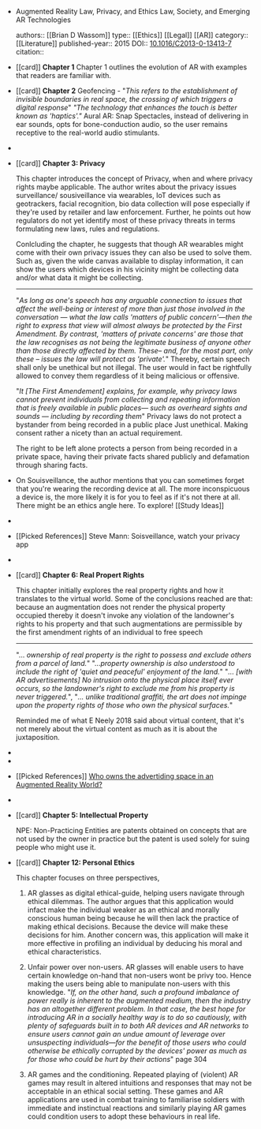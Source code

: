 - Augmented Reality Law, Privacy, and Ethics                                                                                            Law, Society, and Emerging AR Technologies
  
  authors:: [[Brian D Wassom]]
  type:: [[Ethics]] [[Legal]] [[AR]]
  category:: [[Literature]] 
  published-year:: 2015
  DOI:: [10.1016/C2013-0-13413-7](https://doi.org/10.1016/C2013-0-13413-7) 
  citation::
- [[card]] **Chapter 1**
  Chapter 1 outlines the evolution of AR with examples that readers are familiar with.
- [[card]] **Chapter 2**
  Geofencing - "*This refers to the establishment of invisible boundaries in real space, the crossing of which triggers a digital response*"
  _"The technology that enhances the touch is better known as 'haptics'."_
  Aural AR: Snap Spectacles, instead of delivering in ear sounds, opts for bone-conduction audio, so the user remains receptive to the real-world audio stimulants.
-
- [[card]] **Chapter 3: Privacy**
  
  This chapter introduces the concept of Privacy, when and where privacy rights maybe applicable. The author writes about the privacy issues surveillance/ sousiveillance via wearables, IoT devices such as geotrackers, facial recognition, bio data collection will pose especially if they're used by retailer and law enforcement. Further, he points out how regulators do not yet identify most of these privacy threats in terms formulating new laws, rules and regulations.
  
  Conlcluding the chapter, he suggests that though AR wearables might come with their own privacy issues they can also be used to solve them. Such as, given the wide canvas available to display information, it can show the users which devices in his vicinity might be collecting data and/or what data it might be collecting.
  
  ---------------------------------------------------------------------------------------------------------
  
  "_As long as one's speech has any arguable connection to issues that affect the well-being or interest of more than just those involved in the conversation — what the law calls 'matters of public concern'—then the right to express that view will almost always be protected by the First Amendment. By contrast, 'matters of private concerns' are those that the law recognises as not being the legitimate business of anyone other than those directly affected by them. These– and, for the most part, only these – issues the law will protect as 'private'._"
  Thereby, certain speech shall only be unethical but not illegal. The user would in fact be rightfully allowed to convey them regardless of it being malicious or offensive.
  
  "_It [The First Amendement] explains, for example, why privacy laws cannot prevent individuals from collecting and repeating information that is freely available in public places— such as overheard sights and sounds — including by recording them_"
  Privacy laws do not protect a bystander from being recorded in a public place Just unethical. Making consent rather a nicety than an actual requirement.
  
  The right to be left alone protects a person from being recorded in a private space, having their private facts shared publicly and defamation through sharing facts.
- On Souisveillance, the author mentions that you can sometimes forget that you're wearing the recording device at all. The more inconspicuous a device is, the more likely it is for you to feel as if it's not there at all. There might be an ethics angle here. To explore! [[Study Ideas]]
-
- [[Picked References]] Steve Mann: Soisveillance, watch your privacy app
-
- [[card]] **Chapter 6: Real Propert Rights**
  
  This chapter initially explores the real property rights and how it translates to the virtual world. Some of the conclusions reached are that: because an augmentation does not render the physical property occupied thereby it doesn't invoke any violation of the landowner's rights to his property and that such augmentations are permissible by the first amendment rights of an individual to free speech
  
  ---------------------------------------------------------------------------------------------------------
  
  "... _ownership of real property is the right to possess and exclude others from a parcel of land._"
  "..._property ownership is also understood to include the right of 'quiet and peaceful' enjoyment of the land._"
  "_... [with AR advertisements] No intrusion onto the physical place itself ever occurs, so the landowner's right to exclude me from his property is never triggered._", "_... unlike traditional graffiti, the art does not impinge upon the property rights of those who own the physical surfaces._"
  
  Reminded me of what E Neely 2018 said about virtual content, that it's not merely about the virtual content as much as it is about the juxtaposition.
-
-
- [[Picked References]] [Who owns the advertiding space in an Augmented Reality World?](https://www.porternovelli.com/intelligence/2011/06/06/who-owns-the-adverstising-space-in-an-augmented-reality-world/)
-
- [[card]] **Chapter 5: Intellectual Property**
  
  NPE: Non-Practicing Entities are patents obtained on concepts that are not used by the owner in practice but the patent is used solely for suing people who might use it.
- [[card]] **Chapter 12: Personal Ethics**
  
  This chapter focuses on three perspectives,
  
  1. AR glasses as digital ethical-guide, helping users navigate through ethical dilemmas. The author argues that this application would infact make the individual weaker as an ethical and morally conscious human being because he will then lack the practice of making ethical decisions. Because the device will make these decisions for him. Another concern was, this application will make it more effective in profiling an individual by deducing his moral and ethical characteristics.
  
  2. Unfair power over non-users. AR glasses will enable users to have certain knowledge on-hand that non-users wont be privy too. Hence making the users being able to manipulate non-users with this knowledge. 
  "_If, on the other hand, such a profound imbalance of power really is inherent to the augmented medium, then the industry has an altogether different problem. In that case, the best hope for introducing AR in a socially healthy way is to do so cautiously, with plenty of safeguards built in to both AR devices and AR networks to ensure users cannot gain an undue amount of leverage over unsuspecting individuals—for the benefit of those users who could otherwise be ethically corrupted by the devices' power as much as for those who could be hurt by their actions_" page 304
  
  3. AR games and the conditioning. Repeated playing of (violent) AR games may result in altered intuitions and responses that may not be acceptable in an ethical social setting. These games and AR applications are used in combat training to familiarise soldiers with immediate and instinctual reactions and similarly playing AR games could condition users to adopt these behaviours in real life.